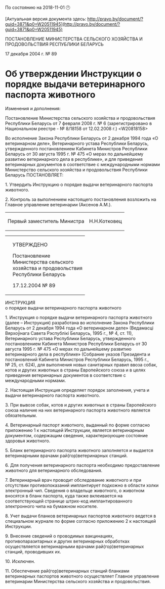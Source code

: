 По состоянию на 2018-11-01 &#x1F550;

[Актуальная версия документа здесь: http://pravo.by/document/?guid=3871&p0=W20511945](http://pravo.by/document/?guid=3871&p0=W20511945)

<p>ПОСТАНОВЛЕНИЕ МИНИСТЕРСТВА СЕЛЬСКОГО ХОЗЯЙСТВА И ПРОДОВОЛЬСТВИЯ РЕСПУБЛИКИ БЕЛАРУСЬ</p>
<p>17 декабря 2004 г. № 89</p>
<h1>Об утверждении Инструкции о порядке выдачи ветеринарного паспорта животного</h1>
<p>Изменения и дополнения:</p>
<p>Постановление Министерства сельского хозяйства и продовольствия Республики Беларусь от 7 февраля 2008 г. № 6 (зарегистрировано в Национальном реестре - № 8/18158 от 12.02.2008 г.) &lt;W20818158&gt;</p>
<p></p>
<p>Во исполнение Закона Республики Беларусь от 2 декабря 1994 года «О ветеринарном деле», Ветеринарного устава Республики Беларусь, утвержденного постановлением Кабинета Министров Республики Беларусь от 30 августа 1995 г. № 475 «О мерах по дальнейшему развитию ветеринарного дела в республике», и для приведения ветеринарных документов в соответствие с международными нормами Министерство сельского хозяйства и продовольствия Республики Беларусь ПОСТАНОВЛЯЕТ:</p>
<p>1. Утвердить Инструкцию о порядке выдачи ветеринарного паспорта животного.</p>
<p>2. Контроль за выполнением настоящего постановления возложить на Главное управление ветеринарии (Аксенов А.М.).</p>
<p></p>
<table><tr>
<td><p>Первый заместитель Министра</p></td>
<td><p>Н.Н.Котковец</p></td>
</tr></table>
<p></p>
<table><tr>
<td><p></p></td>
<td>
<p>УТВЕРЖДЕНО</p>
<p>Постановление <br>Министерства сельского <br>хозяйства и продовольствия <br>Республики Беларусь</p>
<p>17.12.2004 № 89</p>
</td>
</tr></table>
<p>ИНСТРУКЦИЯ<br>о порядке выдачи ветеринарного паспорта животного</p>
<p>1. Инструкция о порядке выдачи ветеринарного паспорта животного (далее – Инструкция) разработана во исполнение Закона Республики Беларусь от 2 декабря 1994 года «О ветеринарном деле» (Ведамасці Вярхоўнага Савета Рэспублікі Беларусь, 1995 г., № 4, ст. 11), Ветеринарного устава Республики Беларусь, утвержденного постановлением Кабинета Министров Республики Беларусь от 30 августа 1995 г. № 475 «О мерах по дальнейшему развитию ветеринарного дела в республике» (Собрание указов Президента и постановлений Кабинета Министров Республики Беларусь, 1995 г., № 25, ст. 624), для выполнения новых санитарных правил ввоза собак, котов и других животных в страны Европейского союза и в целях приведения ветеринарных документов в соответствие с международными нормами.</p>
<p>2. Настоящая Инструкция определяет порядок заполнения, учета и выдачи ветеринарного паспорта животного.</p>
<p>3. При вывозе собак, котов и других животных в страны Европейского союза наличие на них ветеринарного паспорта животного является обязательным.</p>
<p>4. Ветеринарный паспорт животного, выданный по форме согласно приложению 1 к настоящей Инструкции, является ветеринарным документом, содержащим сведения, характеризующие состояние здоровья животного.</p>
<p>5. Бланк ветеринарного паспорта животного заполняется и выдается ветеринарными врачами рай(гор)ветеринарных станций.</p>
<p>6. Для получения ветеринарного паспорта необходимо предоставление животного для ветеринарного обследования.</p>
<p>7. Ветеринарный врач проводит обследование животного и при отсутствии противопоказаний имплантирует подкожно в области холки электронный чип. Сведения о владельце животного, о животном вносятся в бланк паспорта, куда также вклеивается на соответствующей странице штрих-код имплантированного электронного чипа на бумажном носителе.</p>
<p>8. Учет выдачи бланков ветеринарных паспортов животного ведется в специальном журнале по форме согласно приложению 2 к настоящей Инструкции.</p>
<p>9. Внесение сведений о проводимых вакцинациях, противопаразитарных и других ветеринарных обработках осуществляется ветеринарными врачами рай(гор)ветеринарных станций, проводивших их.</p>
<p>10. Исключен.</p>
<p>11. Обеспечение рай(гор)ветеринарных станций бланками ветеринарных паспортов животного осуществляет Главное управление ветеринарии Министерства сельского хозяйства и продовольствия.</p>
<p></p>